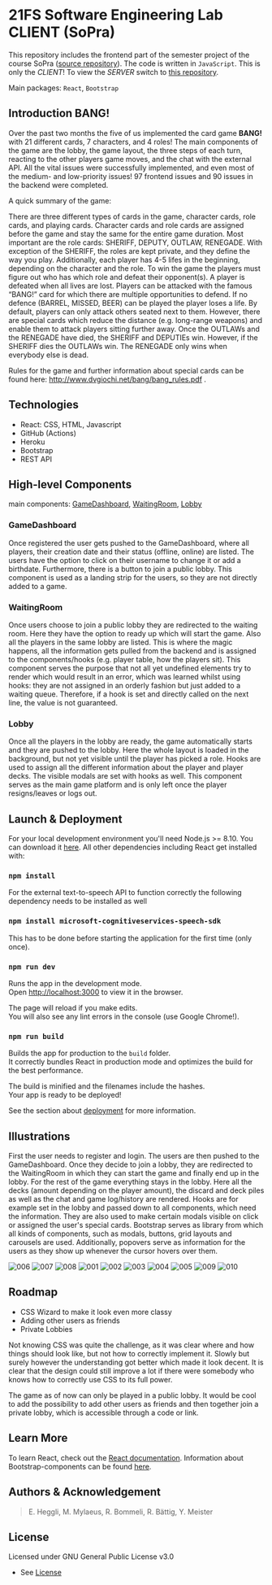 # 21FS Software Engineering Lab CLIENT (SoPra)
This repository includes the frontend part of the semester project of the course SoPra ([source repository](https://github.com/sopra-fs21-group-22/client)). The code is written in `JavaScript`. This is only the *CLIENT*! To view the *SERVER* switch to [this repository](https://github.com/maettuu/21FS-Software-Engineering-Lab-SERVER).

Main packages: `React`, `Bootstrap`

## Introduction BANG!
Over the past two months the five of us implemented the card game **BANG!** with 21 different cards, 7 characters, and 4 roles! The main components of the game are the lobby, the game layout, the three steps of each turn, reacting to the other players game moves, and the chat with the external API. All the vital issues were successfully implemented, and even most of the medium- and low-priority issues! 97 frontend issues and 90 issues in the backend were completed.

A quick summary of the game:

There are three different types of cards in the game, character cards, role cards, and playing cards. Character cards and role cards are assigned before the game and stay the same for the entire game duration. Most important are the role cards: SHERIFF, DEPUTY, OUTLAW, RENEGADE. With exception of the SHERIFF, the roles are kept private, and they define the way you play. Additionally, each player has 4-5 lifes in the beginning, depending on the character and the role.
To win the game the players must figure out who has which role and defeat their opponent(s). A player is defeated when all lives are lost. Players can be attacked with the famous “BANG!” card for which there are multiple opportunities to defend. If no defence (BARREL, MISSED, BEER) can be played the player loses a life. By default, players can only attack others seated next to them. However, there are special cards which reduce the distance (e.g. long-range weapons) and enable them to attack players sitting further away. Once the OUTLAWs and the RENEGADE have died, the SHERIFF and DEPUTIEs win. However, if the SHERIFF dies the OUTLAWs win. The RENEGADE only wins when everybody else is dead.

Rules for the game and further information about special cards can be found here: http://www.dvgiochi.net/bang/bang_rules.pdf .

## Technologies
- React: CSS, HTML, Javascript
- GitHub (Actions)
- Heroku
- Bootstrap
- REST API

## High-level Components
main components: [GameDashboard](src/components/game/GameDashboard.js), [WaitingRoom](src/components/game/WaitingRoom.js), [Lobby](src/components/game/Lobby.js)

### GameDashboard
Once registered the user gets pushed to the GameDashboard, where all players, their creation date and their status (offline, online) are listed. The users have the option to click on their username to change it or add a birthdate. Furthermore, there is a button to join a public lobby. This component is used as a landing strip for the users, so they are not directly added to a game.

### WaitingRoom
Once users choose to join a public lobby they are redirected to the waiting room. Here they have the option to ready up which will start the game. Also all the players in the same lobby are listed. This is where the magic happens, all the information gets pulled from the backend and is assigned to the components/hooks (e.g. player table, how the players sit). This component serves the purpose that not all yet undefined elements try to render which would result in an error, which was learned whilst using hooks: they are not assigned in an orderly fashion but just added to a waiting queue. Therefore, if a hook is set and directly called on the next line, the value is not guaranteed.

### Lobby
Once all the players in the lobby are ready, the game automatically starts and they are pushed to the lobby. Here the whole layout is loaded in the background, but not yet visible until the player has picked a role. Hooks are used to assign all the different information about the player and player decks. The visible modals are set with hooks as well. This component serves as the main game platform and is only left once the player resigns/leaves or logs out.

## Launch & Deployment

For your local development environment you'll need Node.js >= 8.10. You can download it [here](https://nodejs.org). All other dependencies including React get installed with:

### `npm install`
For the external text-to-speech API to function correctly the following dependency needs to be installed as well
### `npm install microsoft-cognitiveservices-speech-sdk`

This has to be done before starting the application for the first time (only once).

### `npm run dev`

Runs the app in the development mode.<br>
Open [http://localhost:3000](http://localhost:3000) to view it in the browser.

The page will reload if you make edits.<br>
You will also see any lint errors in the console (use Google Chrome!).

### `npm run build`

Builds the app for production to the `build` folder.<br>
It correctly bundles React in production mode and optimizes the build for the best performance.

The build is minified and the filenames include the hashes.<br>
Your app is ready to be deployed!

See the section about [deployment](https://facebook.github.io/create-react-app/docs/deployment) for more information.

## Illustrations

First the user needs to register and login. The users are then pushed to the GameDashboard. Once they decide to join a lobby, they are redirected to the WaitingRoom in which they can start the game and finally end up in the lobby. For the rest of the game everything stays in the lobby. Here all the decks (amount depending on the player amount), the discard and deck piles as well as the chat and game log/history are rendered. Hooks are for example set in the lobby and passed down to all components, which need the information. They are also used to make certain modals visible on click or assigned the user's special cards. Bootstrap serves as library from which all kinds of components, such as modals, buttons, grid layouts and carousels are used. Additionally, popovers serve as information for the users as they show up whenever the cursor hovers over them.

![006](./assets/006.JPG)
![007](./assets/007.JPG)
![008](./assets/008.JPG)
![001](./assets/001.JPG)
![002](./assets/002.JPG)
![003](./assets/003.JPG)
![004](./assets/004.JPG)
![005](./assets/005.JPG)
![009](./assets/009.JPG)
![010](./assets/010.JPG)

## Roadmap
- CSS Wizard to make it look even more classy
- Adding other users as friends
- Private Lobbies

Not knowing CSS was quite the challenge, as it was clear where and how things should look like, but not how to correctly implement it. Slowly but surely however the understanding got better which made it look decent. It is clear that the design could still improve a lot if there were somebody who knows how to correctly use CSS to its full power.

The game as of now can only be played in a public lobby. It would be cool to add the possibility to add other users as friends and then together join a private lobby, which is accessible through a code or link.

## Learn More

To learn React, check out the [React documentation](https://reactjs.org/).
Information about Bootstrap-components can be found [here](https://react-bootstrap.netlify.app/).

## Authors & Acknowledgement
>E. Heggli, M. Mylaeus, R. Bommeli, R. Bättig, Y. Meister

## License

Licensed under GNU General Public License v3.0
- See [License](LICENSE)
